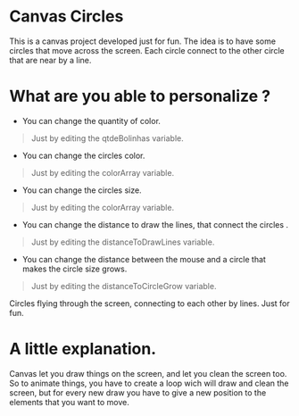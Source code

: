# Canvas Circles

This is a canvas project developed just for fun. 
The idea is to have some circles that move across the screen. Each circle connect to the other circle that are near by a line.

# What are you able to personalize ?
 
- You can change the quantity of color.
 > Just by editing the qtdeBolinhas variable. 

- You can change the circles color.
 > Just by editing the colorArray variable. 
 
- You can change the circles size.
 > Just by editing the colorArray variable. 
 
 - You can change the distance to draw the lines, that connect the circles .
 > Just by editing the distanceToDrawLines variable.
 
 - You can change the distance between the mouse and a circle that makes the circle size grows.
 > Just by editing the distanceToCircleGrow variable. 
 
Circles flying through the screen, connecting to each other by lines.
Just for fun. 

# A little explanation. 

Canvas let you draw things on the screen, and let you clean the screen too. So to animate things, you have to create a loop wich will draw and clean the screen, but for every new draw you have to give a new position to the elements that you want to move. 

